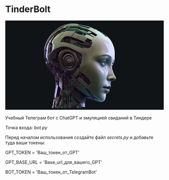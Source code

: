# TinderBolt
![Иллюстрация, изображающая искусственный интеллект](/bot/resources/images/avatar_main.jpg)

Учебный Телеграм бот с ChatGPT и эмуляцией свиданий в Тиндере

Точка входа: *bot.py*

Перед началом использования создайте файл *secrets.py* и добавьте туда ваши токены:

GPT_TOKEN = 'Ваш_токен_от_GPT'

GPT_BASE_URL = 'Base_url_для_вашего_GPT' 

BOT_TOKEN = 'Ваш_токен_от_TelegramBot' 

